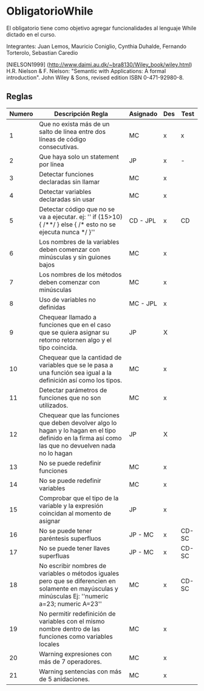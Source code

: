 # ObligatorioWhile

El obligatorio tiene como objetivo agregar funcionalidades al lenguaje While dictado en el curso. 

Integrantes: Juan Lemos, Mauricio Coniglio, Cynthia Duhalde, Fernando Torterolo, Sebastian Caredio

[NIELSON1999] (http://www.daimi.au.dk/~bra8130/Wiley_book/wiley.html)
H.R. Nielson & F. Nielson: "Semantic with Applications: A formal introduction". John Wiley & Sons, revised edition ISBN 0-471-92980-8.


## Reglas

| Numero | Descripción Regla                                                                                                                                     | Asignado | Des | Test |
|--------|-------------------------------------------------------------------------------------------------------------------------------------------------------|----------|-----|------|
| 1      | Que no exista más de un salto de línea entre dos líneas de código consecutivas.                                                                       | MC       | x   |   x   |
| 2      | Que haya solo un statement por línea                                                                                                                  |JP       | x   |   -   |
| 3      | Detectar funciones declaradas sin llamar                                                                                                              | MC       | x   |      |
| 4      | Detectar variables declaradas sin usar                                                                                                                | MC       | x   |      |
| 5      | Detectar código que no se va a ejecutar. ej: '' if (15>10) { /\*\*/ } else { /\* esto no se ejecuta nunca \*/ }''                                     | CD - JPL   | x   |  CD  |
| 6      | Los nombres de la variables deben comenzar con minúsculas y sin guiones bajos                                                                         | MC       | x   |      |
| 7      | Los nombres de los métodos deben comenzar con minúsculas                                                                                              | MC       | x   |      |
| 8      | Uso de variables no definidas                                                                                                                         | MC - JPL | x   |      |
| 9      | Chequear llamado a funciones que en el caso que se quiera asignar su retorno retornen algo y el tipo coincida.                                        | JP       | X    |      |
| 10     | Chequear que la cantidad de variables que se le pasa a una función sea igual a la definición así como los tipos.                                      | MC       | x   |      |
| 11     | Detectar parámetros de funciones que no son utilizados.                                                                                               | MC       | x   |      |
| 12     | Chequear que las funciones que deben devolver algo lo hagan y lo hagan en el tipo definido en la firma así como las que no devuelven nada no lo hagan | JP         | X    |      |
| 13     | No se puede redefinir funciones                                                                                                                       | MC       | x   |      |
| 14     | No se puede redefinir variables                                                                                                                       | MC       | x   |      |
| 15     | Comprobar que el tipo de la variable y la expresión coincidan al momento de asignar                                                                   | JP        |x    |      |
| 16     | No se puede tener paréntesis superfluos                                                                                                               |JP - MC   | x   |CD-SC |
| 17     | No se puede tener llaves superfluas                                                                                                                   |JP - MC   | x   |CD-SC |
| 18     | No escribir nombres de variables o métodos iguales pero que se diferencien en solamente en mayúsculas y minúsculas Ej: ''numeric a=23; numeric A=23'' | MC       | x   |CD-SC |
| 19     | No permitir redefinición de variables con el mismo nombre dentro de las funciones como variables locales                                              | MC       | x   |      |
| 20     | Warning expresiones con más de 7 operadores.                                                                                                          | MC       | x   |      |
| 21     | Warning sentencias con más de 5 anidaciones.                                                                                                          | MC       | x   |      |
